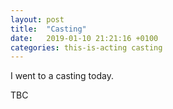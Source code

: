 ```yaml
---
layout: post
title:  "Casting"
date:   2019-01-10 21:21:16 +0100
categories: this-is-acting casting
---
```

I went to a casting today.

TBC
